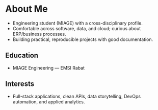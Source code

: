 # About Me

- Engineering student (MIAGE) with a cross-disciplinary profile.
- Comfortable across software, data, and cloud; curious about ERP/business processes.
- Building practical, reproducible projects with good documentation.

## Education
- MIAGE Engineering — EMSI Rabat

## Interests
- Full-stack applications, clean APIs, data storytelling, DevOps automation, and applied analytics.
